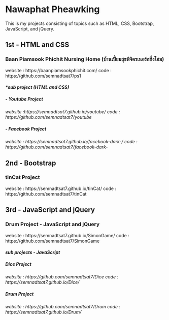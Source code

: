 # Nawaphat Pheawking

This is my projects consisting of topics such as HTML, CSS, Bootstrap, JavaScript, and jQuery.

<h2>1st - HTML and CSS</h2>

  <h3>Baan Piamsook Phichit Nursing Home (บ้านเปี่ยมสุขพิจิตรเนอร์สซิ่งโฮม) </h3>
  <p>website : https://baanpiamsookphichit.com/  code : https://github.com/semnadtsat7/ps1</p>
  
  <em>
   <h4>*sub project (HTML and CSS)</h4>
     <h5>- Youtube Project</h5> 
     <p>website :https://semnadtsat7.github.io/youtube/  code : https://github.com/semnadtsat7/youtube </p>
     <p></p>
     <h5>- Facebook Project</h5>
     <p>website : https://semnadtsat7.github.io/facebook-dark-/  code : https://github.com/semnadtsat7/facebook-dark- </p>
  </em>

<h2>2nd - Bootstrap</h2>
  <h3>tinCat Project</h3>
  <p>website : https://semnadtsat7.github.io/tinCat/ code : https://github.com/semnadtsat7/tinCat</p>
   
 <h2>3rd - JavaScript and jQuery</h2>
 <h3>Drum Project - JavaScript and jQuery</h3>
  <p>website : https://semnadtsat7.github.io/SimonGame/ code : https://github.com/semnadtsat7/SimonGame</p>
  
  <em>
  <h4>sub projects - JavaScript</h4>
  <h5>Dice Project</h5>
  <p>website : https://github.com/semnadtsat7/Dice code : https://semnadtsat7.github.io/Dice/</p>
  <h5>Drum Project</h5>
  <p>website : https://github.com/semnadtsat7/Drum code : https://semnadtsat7.github.io/Drum/</p>
  </em>
